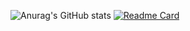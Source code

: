 ![Anurag's GitHub stats](https://github-readme-stats.vercel.app/api?username=prismOxO1&show_icons=true&rank_icon=github&theme=radical)
[![Readme Card](https://github-readme-stats.vercel.app/api/pin/?username=prismOxO1&repo=Apsara-Nightmare&theme=gruvbox)](https://github.com/anuraghazra/Apsara-Nightmare)
